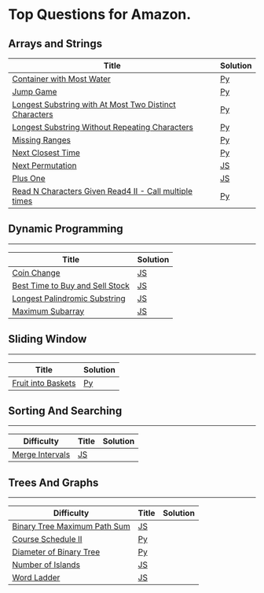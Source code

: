 # Top Questions for Amazon.

## Arrays and Strings

| Title | Solution |
| ----- | -------- |
| [Container with Most Water](https://leetcode.com/problems/container-with-most-water/) | [Py](./algorithms/array-and-strings/container-with-most-water.py) |
| [Jump Game](https://leetcode.com/problems/jump-game/) | [Py](./algorithms/array-and-strings/jump-game.py) |
| [Longest Substring with At Most Two Distinct Characters](https://leetcode.com/problems/longest-substring-with-at-most-two-distinct-characters/) | [Py](./algorithms/array-and-strings/longest-substring-with-at-most-two-distinct-characters.py) |
| [Longest Substring Without Repeating Characters](https://leetcode.com/problems/longest-substring-without-repeating-characters/) | [Py](./algorithms/array-and-strings/longest-substring-without-repeating-characters.py) |
| [Missing Ranges](https://leetcode.com/problems/next-permutation/) | [Py](./algorithms/array-and-strings/missing-ranges.py) |
| [Next Closest Time](https://leetcode.com/problems/next-closest-time/) | [Py](./algorithms/array-and-strings/next-closest-time.py) |
| [Next Permutation](https://leetcode.com/problems/next-permutation/) | [JS](./algorithms/array-and-strings/next-permutation.js) |
| [Plus One](https://leetcode.com/problems/plus-one/) | [JS](./algorithms/array-and-strings/plus-one.js) |
| [Read N Characters Given Read4 II - Call multiple times](https://leetcode.com/problems/read-n-characters-given-read4-ii-call-multiple-times/) | [Py](./algorithms/array-and-strings/read-n-characters-given-read4-ii-call-multiple-times.py) |

## Dynamic Programming
--------

| Title | Solution |
| ----- | -------- |
| [Coin Change](https://leetcode.com/problems/coin-change/) | [JS](./algorithms/dynamic-programming/coin-change.js) |
| [Best Time to Buy and Sell Stock](https://leetcode.com/problems/best-time-to-buy-and-sell-stock/) | [JS](./algorithms/dynamic-programming/best-time-to-buy-and-sell-stock.js) |
| [Longest Palindromic Substring](https://leetcode.com/problems/longest-palindromic-substring/) | [JS](./algorithms/dynamic-programming/longest-palindromic-substring.js) |
| [Maximum Subarray](https://leetcode.com/problems/maximum-subarray/) | [JS](./algorithms/dynamic-programming/maximum-subarray.js) |

## Sliding Window
--------

| Title | Solution |
| ----- | -------- |
| [Fruit into Baskets](https://leetcode.com/problems/fruit-into-baskets/) | [Py](./algorithms/sliding-window/fruit-into-baskets.py) |

## Sorting And Searching
--------

| Difficulty | Title | Solution |
| ---------- | ----- | -------- |
| [Merge Intervals](https://leetcode.com/problems/merge-intervals/) | [JS](./algorithms/sorting-and-searching/merge-intervals.js) |


## Trees And Graphs
--------

| Difficulty | Title | Solution |
| ---------- | ----- | -------- |
| [Binary Tree Maximum Path Sum](https://leetcode.com/problems/binary-tree-maximum-path-sum/) | [JS](./algorithms/trees-and-graphs/binary-tree-maximum-path-sum.js) |
| [Course Schedule II](https://leetcode.com/problems/course-schedule-ii/) | [Py](./algorithms/trees-and-graphs/course-schedule-ii.py) |
| [Diameter of Binary Tree](https://leetcode.com/problems/diameter-of-binary-tree/) | [Py](./algorithms/trees-and-graphs/diameter-of-binary-tree.py) |
| [Number of Islands](https://leetcode.com/problems/number-of-islands/) | [JS](./algorithms/trees-and-graphs/number-of-islands.js) |
| [Word Ladder](https://leetcode.com/problems/word-ladder/) | [JS](./algorithms/trees-and-graphs/word-ladder.js) |
